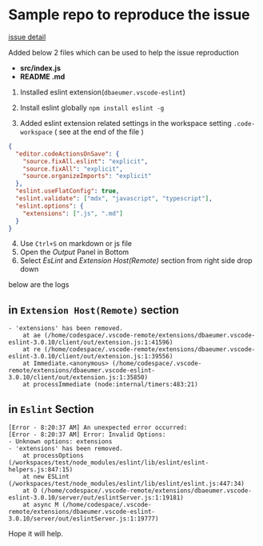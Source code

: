 # Sample repo to reproduce the issue

[issue detail](https://github.com/microsoft/vscode-eslint/issues/1931)

Added below 2 files which can be used to help the issue reproduction

- **src/index.js**
- **README .md**

1. Installed eslint extension(`dbaeumer.vscode-eslint`)

2. Install eslint globally `npm install eslint -g`

3. Added eslint extension related settings in the workspace setting `.code-workspace` ( see at the end of the file )

```json
{
  "editor.codeActionsOnSave": {
    "source.fixAll.eslint": "explicit",
    "source.fixAll": "explicit",
    "source.organizeImports": "explicit"
  },
  "eslint.useFlatConfig": true,
  "eslint.validate": ["mdx", "javascript", "typescript"],
  "eslint.options": {
    "extensions": [".js", ".md"]
  }
}
```

4. Use `Ctrl+S` on markdown or js file
5. Open the _Output_ Panel in Bottom
6. Select _EsLint_ and _Extension Host(Remote)_ section from right side drop down

below are the logs

## in `Extension Host(Remote)` section

```log
- 'extensions' has been removed.
    at ae (/home/codespace/.vscode-remote/extensions/dbaeumer.vscode-eslint-3.0.10/client/out/extension.js:1:41596)
    at re (/home/codespace/.vscode-remote/extensions/dbaeumer.vscode-eslint-3.0.10/client/out/extension.js:1:39556)
    at Immediate.<anonymous> (/home/codespace/.vscode-remote/extensions/dbaeumer.vscode-eslint-3.0.10/client/out/extension.js:1:35850)
    at processImmediate (node:internal/timers:483:21)
```

## in `Eslint` Section

```log
[Error - 8:20:37 AM] An unexpected error occurred:
[Error - 8:20:37 AM] Error: Invalid Options:
- Unknown options: extensions
- 'extensions' has been removed.
    at processOptions (/workspaces/test/node_modules/eslint/lib/eslint/eslint-helpers.js:847:15)
    at new ESLint (/workspaces/test/node_modules/eslint/lib/eslint/eslint.js:447:34)
    at O (/home/codespace/.vscode-remote/extensions/dbaeumer.vscode-eslint-3.0.10/server/out/eslintServer.js:1:19181)
    at async M (/home/codespace/.vscode-remote/extensions/dbaeumer.vscode-eslint-3.0.10/server/out/eslintServer.js:1:19777)
```

Hope it will help.
